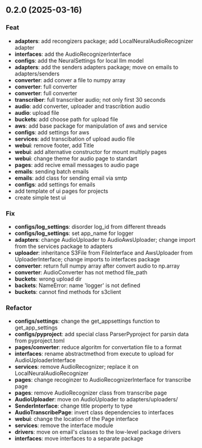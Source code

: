 ## 0.2.0 (2025-03-16)

### Feat

- **adapters**: add recongizers package; add LocalNeuralAudioRecognizer adapter
- **interfaces**: add the AudioRecognizerInterface
- **configs**: add the NeuralSettings for local llm model
- **adapters**: add the senders adapters package; move on emails to adapters/senders
- **converter**: add conver a file to numpy array
- **converter**: full converter
- **converter**: full converter
- **transcriber**: full transcriber audio; not only first 30 seconds
- **audio**: add converter, uploader and trascribtion audio
- **audio**: upload file
- **buckets**: add choose path for upload file
- **aws**: add base package for manipulation of aws and service
- **configs**: add settings for aws
- **services**: add transcibation of upload audio file
- **webui**: remove footer, add Title
- **webui**: add alternative constructor for mount multiply pages
- **webui**: change theme for audio page to standart
- **pages**: add recive email messages to audio page
- **emails**: sending batch emails
- **emails**: add class for sending email via smtp
- **configs**: add settings for emails
- add template of ui pages for projects
- create simple test ui

### Fix

- **configs/log_settings**: disorder log_id from different threads
- **configs/log_settings**: set app_name for logger
- **adapters**: change AudioUploader to AudioAwsUploader; change import from the services package to adapters
- **uploader**: inheritance S3File from FileInterface and AwsUploader from UploaderInterface; change imports to interfaces package
- **converter**: return full numpy array after convert audio to np.array
- **converter**: AudioConverter has not method file_path
- **buckets**: wrong upload dir
- **backets**: NameError: name 'logger' is not defined
- **buckets**: cannot find methods for s3client

### Refactor

- **configs/settings**: change the get_appsettings function to get_app_settings
- **configs/pyproject**: add special class ParserPyproject for parsin data from pyproject.toml
- **pages/converter**: reduce algoritm for convertation file to a format
- **interfaces**: rename abstractmethod from execute to upload for AudioUploaderInterface
- **services**: remove AudioRecognizer; replace it on LocalNeuralAudioRecognizer
- **pages**: change recoginzer to AudioRecognizerInterface for transcribe page
- **pages**: remove AudioRecognizer class from transcribe page
- **AudioUploader**: move on AudioUploader to adapters/uploaders/
- **SenderInterface**: change title property to type
- **AudioTranscribePage**: invert class dependencies to interfaces
- **webui**: change the location of the Page interface
- **services**: remove the interface module
- **drivers**: move on email's classes to the low-level package drivers
- **interfaces**: move interfaces to a separate package
